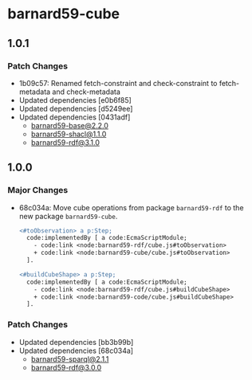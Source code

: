 # barnard59-cube

## 1.0.1

### Patch Changes

- 1b09c57: Renamed fetch-constraint and check-constraint to fetch-metadata and check-metadata
- Updated dependencies [e0b6f85]
- Updated dependencies [d5249ee]
- Updated dependencies [0431adf]
  - barnard59-base@2.2.0
  - barnard59-shacl@1.1.0
  - barnard59-rdf@3.1.0

## 1.0.0

### Major Changes

- 68c034a: Move cube operations from package `barnard59-rdf` to the new package `barnard59-cube`.

  ```diff
  <#toObservation> a p:Step;
    code:implementedBy [ a code:EcmaScriptModule;
      - code:link <node:barnard59-rdf/cube.js#toObservation>
      + code:link <node:barnard59-cube/cube.js#toObservation>
    ].

  <#buildCubeShape> a p:Step;
    code:implementedBy [ a code:EcmaScriptModule;
      - code:link <node:barnard59-rdf/cube.js#buildCubeShape>
      + code:link <node:barnard59-code/cube.js#buildCubeShape>
    ].

  ```

### Patch Changes

- Updated dependencies [bb3b99b]
- Updated dependencies [68c034a]
  - barnard59-sparql@2.1.1
  - barnard59-rdf@3.0.0
